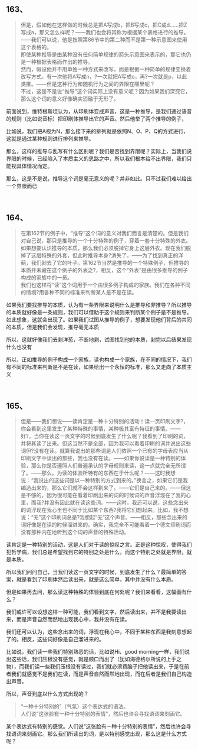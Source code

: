 <h2>163、</h2><blockquote data-pid="yRlHqsBu">但是，假如他在这样做的时候总是把A写成b，把B写成c，把C成d……把Z写成a，那又怎么样呢？——我们也会将其称为根据某个表格进行的推导。——我们可以说，他是按照第86节中的第二种而不是第一种示意图来使用这个表格的。<br>即使某种推导是由某种没有任何简单规律的箭头示意图来表示的，那它也仍是一种根据表格而作出的推导。<br>然而，假设他并不用单独一种方式来改写，而是根据一种简单的规律变换着改写方式。有一次他将A写成n，?一次就把A写成o，再?一次就是p，以此类推。——但是这种行为和随机行为之间的界限在哪里呢？<br>不过，这是不是说“推导”这个词实际上没有意义呢？因为如果我们深究它，那么这个词的意义好像确实消融于无形了。</blockquote><p data-pid="c0w6wPlj">前面说到，维特根斯坦认为，从印刷体变成声音，这是一种推导，是我们通过语音的规则（比如说音标）把印刷体推导出它的声音。然后他举了两个推导的例子，</p><p data-pid="yH-wVmml">比如说，我们把A视为N，那么接下来的排列就是依照N、O、P、Q的方式进行，这就是通过某种规则进行排列来推导。</p><p data-pid="ZxG3ptDR">那么，这样的推导与乱写有什么区别呢？我们是否找到界限呢？实际上，当我们说界限的时候，已经陷入了本质主义的思路之中，所以我们根本给不出界限，我们只能视具体情况而定。</p><p data-pid="Lw1mQuV5">那么，这是不是说，推导这个词是毫无意义的呢？并非如此。只不过我们难以给出一个界限而已</p><p><br></p><h2>164、</h2><blockquote data-pid="2HoSafmt">在第162节的例子中，“推导”这个词的意义对我们而言是清楚的。但是我们对自己说，那只是推导的一个十分特殊的例子，穿着一套十分特殊的外衣。如果想要认识推导的本质，那么我们必须脱掉它身上这层外衣。现在我们脱掉了这层特殊的外套，但此时推导本身?消失了。——为了找到真正的洋蓟，我们剥去了它的叶子。第162节当然是推导的一个特殊例子，但推导的本质并未藏在这个例子的外表之?，相反，这个“外表”是由很多推导的例子构成的家族中的一员。<br>我们也这样将“读”这个词用于一个由很多例子构成的家族。我们在各种不同的情境?用各种不同的标准来判断某人是不是在读。</blockquote><p data-pid="VMUKQJw5">如果我们要找推导的本质，认为有一条界限来说明什么是推导和非推导？所以推导的本质就好像是一条规则，我们可以借助于这个规则来判断某个例子是不是推导。如此想象，这就会出现了。如果我们试图从推导的例子，想要发现他们背后的共同的本质，但是我们会发现，推导毫无本质</p><p data-pid="MKfmph2d">所以，这就好像我们去剥洋葱，不断地剥，试图找到他的本质，剥完以后结果发现什么也没有</p><p data-pid="O1qjh6Ib">所以，正如推导的例子构成一个家族，读也构成一个家族，在不同的情况下，我们有不同的标准来判断是不是在读，如果给出一个永恒的标准，那么又走向了本质主义</p><p><br></p><h2>165、</h2><blockquote data-pid="7cbL0qNT">但是——我们想说——读肯定是一种十分特别的活动！读一页印刷文字?，你会看到这里发生了某种特殊的事情，某种极其富有特征的事情。——好?，当你在读这一页文字的时候到底发生了什么呢？我看到了印刷的词，并将其读了出来。但这当然不是全部，因为我可以看着印刷的词并说出这些词但?没有在读。就算我说出的那些词是人们依照一个已有的字母表应当从印刷文字中读出的那些，我也没有在读。——如果你说读是一种特别的体验，那么你是否遵照人们普遍承认的字母规则来读，这一点就完全无所谓了。——那么，为读的体验所特有的东西在于什么呢？——这时我想说：“我说出的这些词是以一种特别的方式到来的。”换言之，如果它们是我编造出来的，那么它们就不会这样到来了。——它们是自己来的。——但这是不够的，因为很可能在看着印刷出来的词的时候词的声音浮现在了我的心里，而我?并没有因此就在读这些词。——这时，我还可以说，这些念出来的词浮现在我心里也不同于比如某个东西?我将它们想起来。比如，我不想说：“无”这个印刷词总是?我想起“无”这个声音。——相反，那些念出来的词好像是在读的时候溜进来的。确实，我完全不可能看着一个德文印刷词而没有那种内在地听到这个词的声音的特殊活动。</blockquote><p data-pid="HLv0K3Pn">读肯定是一种特别的活动，这是人们对于读的惊叹之言。正是这种惊叹，使得我们犯哲学病，我们总是希望找到它的特别之处是什么。而这个特别之处就是界限，就是本质。</p><p data-pid="Yd9Gmem_">所以我们问问自己，当我们读这一页文字的时候，到底发生了什么？最简单的答案，就是看到了印刷体然后读出来，就是这么简单，其中并没有什么本质。</p><p data-pid="J-PhpJQS">但是如果再去问，那么读这种特殊的体验到底在何处呢？我们来看看，这幅画有什么？</p><p data-pid="ZkiRZxni">我们或许可以设想这样一种可能，我们看到文字，然后读出来，并不是我要读出来，而是声音自然而然地出现我心中，我并没有在读。</p><p data-pid="xSA8AoVV">我们还可以认为，这些念出来的词，浮现在我心中，不同于某种东西是我刻意想起了的。相反，这些词好像是自己溜进来的。</p><p data-pid="058FZsRw">比如说，我们读一些我们特别熟悉的话，比如说Hi、good morning一样，我们说出这些话，我们压根没有感觉，就是顺口而出了（犹如海德格尔所说的上手之物），而我们读一些我们压根没有读过，我们就必须费脑子把他读出来，于是在前者我们就感觉不是我们在读，而是声音自然而然地出现，而在后者是我们自己构造出声音。</p><p data-pid="P5-ZjM1S">所以，声音到底以什么方式出现的？</p><blockquote data-pid="oL98m32L">“一种十分特别的”（气氛）这个表达式的语法。<br>人们说“这张脸有一种十分特别的表情”，然后也许会寻找语词来刻画它。</blockquote><p data-pid="oNrMXAvL">某个表达式有特别的感觉。人们说“这张脸有一种十分特别的表情”，然后也许会寻找语词来刻画它。那么我们所读出的词，是以特别感觉出现，那么这是什么方式呢？</p><p></p><p></p><p></p><p></p><p></p>
